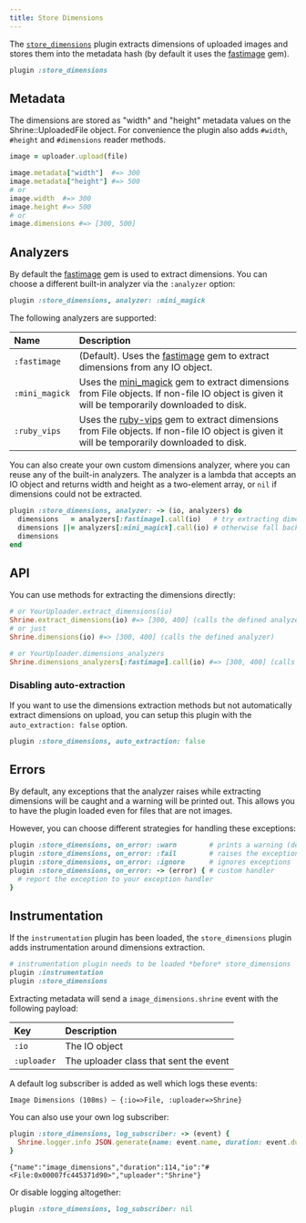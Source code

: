 ```yaml
---
title: Store Dimensions
---
```


The [`store_dimensions`][store_dimensions] plugin extracts dimensions of
uploaded images and stores them into the metadata hash (by default it uses the
[fastimage] gem).

```rb
plugin :store_dimensions
```

## Metadata

The dimensions are stored as "width" and "height" metadata values on the
Shrine::UploadedFile object. For convenience the plugin also adds `#width`,
`#height` and `#dimensions` reader methods.

```rb
image = uploader.upload(file)

image.metadata["width"]  #=> 300
image.metadata["height"] #=> 500
# or
image.width  #=> 300
image.height #=> 500
# or
image.dimensions #=> [300, 500]
```

## Analyzers

By default the [fastimage] gem is used to extract dimensions. You can choose a
different built-in analyzer via the `:analyzer` option:

```rb
plugin :store_dimensions, analyzer: :mini_magick
```

The following analyzers are supported:

| Name           | Description                                                                                                                                   |
| :-----------   | :-----------                                                                                                                                  |
| `:fastimage`   | (Default). Uses the [fastimage] gem to extract dimensions from any IO object.                                                                 |
| `:mini_magick` | Uses the [mini_magick] gem to extract dimensions from File objects. If non-file IO object is given it will be temporarily downloaded to disk. |
| `:ruby_vips`   | Uses the [ruby-vips] gem to extract dimensions from File objects. If non-file IO object is given it will be temporarily downloaded to disk.   |

You can also create your own custom dimensions analyzer, where you can reuse
any of the built-in analyzers. The analyzer is a lambda that accepts an IO
object and returns width and height as a two-element array, or `nil` if
dimensions could not be extracted.

```rb
plugin :store_dimensions, analyzer: -> (io, analyzers) do
  dimensions   = analyzers[:fastimage].call(io)   # try extracting dimensions with FastImage
  dimensions ||= analyzers[:mini_magick].call(io) # otherwise fall back to MiniMagick
  dimensions
end
```

## API

You can use methods for extracting the dimensions directly:

```rb
# or YourUploader.extract_dimensions(io)
Shrine.extract_dimensions(io) #=> [300, 400] (calls the defined analyzer)
# or just
Shrine.dimensions(io) #=> [300, 400] (calls the defined analyzer)

# or YourUploader.dimensions_analyzers
Shrine.dimensions_analyzers[:fastimage].call(io) #=> [300, 400] (calls a built-in analyzer)
```

### Disabling auto-extraction

If you want to use the dimensions extraction methods but not automatically
extract dimensions on upload, you can setup this plugin with the
`auto_extraction: false` option.

```rb
plugin :store_dimensions, auto_extraction: false
```

## Errors

By default, any exceptions that the analyzer raises while extracting dimensions
will be caught and a warning will be printed out. This allows you to have the
plugin loaded even for files that are not images.

However, you can choose different strategies for handling these exceptions:

```rb
plugin :store_dimensions, on_error: :warn        # prints a warning (default)
plugin :store_dimensions, on_error: :fail        # raises the exception
plugin :store_dimensions, on_error: :ignore      # ignores exceptions
plugin :store_dimensions, on_error: -> (error) { # custom handler
  # report the exception to your exception handler
}
```

## Instrumentation

If the `instrumentation` plugin has been loaded, the `store_dimensions` plugin
adds instrumentation around dimensions extraction.

```rb
# instrumentation plugin needs to be loaded *before* store_dimensions
plugin :instrumentation
plugin :store_dimensions
```

Extracting metadata will send a `image_dimensions.shrine` event with the
following payload:

| Key         | Description                            |
| :--         | :----                                  |
| `:io`       | The IO object                          |
| `:uploader` | The uploader class that sent the event |

A default log subscriber is added as well which logs these events:

```
Image Dimensions (108ms) – {:io=>File, :uploader=>Shrine}
```

You can also use your own log subscriber:

```rb
plugin :store_dimensions, log_subscriber: -> (event) {
  Shrine.logger.info JSON.generate(name: event.name, duration: event.duration, **event.payload)
}
```
```
{"name":"image_dimensions","duration":114,"io":"#<File:0x00007fc445371d90>","uploader":"Shrine"}
```

Or disable logging altogether:

```rb
plugin :store_dimensions, log_subscriber: nil
```

[store_dimensions]: https://github.com/shrinerb/shrine/blob/master/lib/shrine/plugins/store_dimensions.rb
[fastimage]: https://github.com/sdsykes/fastimage
[mini_magick]: https://github.com/minimagick/minimagick
[ruby-vips]: https://github.com/libvips/ruby-vips
